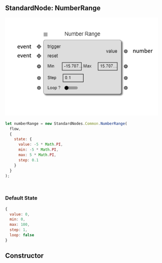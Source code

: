 ## StandardNode: NumberRange

<img class="zoomable" alt="NumberRange standard node" src="/images/standard-nodes/common/number-range.png" />

<Hierarchy :extend="{name: 'Node', link: '../../api/classes/node.html'}" />
<br/>

```js
let numberRange = new StandardNodes.Common.NumberRange(
  flow,
  {
    state: {
      value: -5 * Math.PI,
      min: -5 * Math.PI,
      max: 5 * Math.PI,
      step: 0.1
    }
  }
);
```

<br/>

### Default State

```js
{
  value: 0,
  min: 0,
  max: 100,
  step: 1,
  loop: false
}
```

## Constructor

<Method type="method">
  <template v-slot:signature>
    new NumberRange(<strong>flow: </strong><em><Ref to="../../api/classes/flow">Flow</Ref></em>,
    <strong>options?: </strong><em><Ref to="../../api/interfaces/node-creator-options">NodeCreatorOptions</Ref></em>):
    <em><Ref to="#standardnode-numberrange">NumberRange</Ref></em>
  </template>
  <template v-slot:params>
    <Param name="flow">
      <em><Ref to="../../api/classes/flow">Flow</Ref></em>
    </Param>
    <Param name="options?">
      <em><Ref to="../../api/interfaces/node-creator-options">NodeCreatorOptions</Ref></em>
      <template v-slot:default-value>
        <em>{}</em>
      </template>
    </Param>
  </template>
</Method>

<script setup>
import Method from "../../../../../components/api/Method.vue";
import Param from "../../../../../components/api/Param.vue";
import Ref from "../../../../../components/api/Ref.vue";
import Hierarchy from "../../../../../components/api/Hierarchy.vue";
</script>
